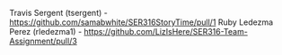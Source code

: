 Travis Sergent (tsergent) - https://github.com/samabwhite/SER316StoryTime/pull/1
Ruby Ledezma Perez (rledezma1) - https://github.com/LizIsHere/SER316-Team-Assignment/pull/3
